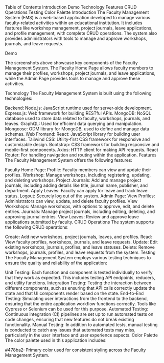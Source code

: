 Table of Contents
Introduction
Demo
Technology
Features
CRUD Operations
Testing
Color Palette
Introduction
The Faculty Management System (FMS) is a web-based application developed to manage various faculty-related activities within an educational institution. It includes features like workshop management, project journals, leave applications, and profile management, with complete CRUD operations. The system also provides administrators with tools to manage and approve workshops, journals, and leave requests.

Demo








The screenshots above showcase key components of the Faculty Management System. The Faculty Home Page allows faculty members to manage their profiles, workshops, project journals, and leave applications, while the Admin Page provides tools to manage and approve these activities.

Technology
The Faculty Management System is built using the following technologies:

Backend:
Node.js: JavaScript runtime used for server-side development.
Express.js: Web framework for building RESTful APIs.
MongoDB: NoSQL database used to store data related to faculty, workshops, journals, and leaves.
GraphQL: Used for efficient data querying and manipulation.
Mongoose: ODM library for MongoDB, used to define and manage data schemas.
Web Frontend:
React: JavaScript library for building user interfaces.
Tailwind CSS: Utility-first CSS framework for responsive and customizable design.
Bootstrap: CSS framework for building responsive and mobile-first components.
Axios: HTTP client for making API requests.
React Router: For handling navigation and routing within the application.
Features
The Faculty Management System offers the following features:

Faculty Home Page:
Profile: Faculty members can view and update their profiles.
Workshop: Manage workshops, including registering, updating, and deleting workshops.
Project Journals: Add and manage project journals, including adding details like title, journal name, publisher, and department.
Apply Leaves: Faculty can apply for leave and track leave status.
Logout: Securely log out of the system.
Admin Page:
View Profiles: Administrators can view, update, and delete faculty profiles.
View Workshops: Manage workshops, with options to approve, edit, and delete entries.
Journals: Manage project journals, including editing, deleting, and approving journal entries.
View Leaves: Review and approve leave applications submitted by faculty.
CRUD Operations
The system supports the following CRUD operations:

Create: Add new workshops, project journals, leaves, and profiles.
Read: View faculty profiles, workshops, journals, and leave requests.
Update: Edit existing workshops, journals, profiles, and leave statuses.
Delete: Remove workshops, journals, profiles, and leave requests from the system.
Testing
The Faculty Management System employs various testing techniques to ensure the quality and reliability of the application:

Unit Testing: Each function and component is tested individually to verify that they work as expected. This includes testing API endpoints, reducers, and utility functions.
Integration Testing: Testing the interaction between different components, such as ensuring that API calls correctly update the state and that UI components render based on the state.
End-to-End Testing: Simulating user interactions from the frontend to the backend, ensuring that the entire application workflow functions correctly. Tools like Cypress or Selenium can be used for this purpose.
Automated Testing: Continuous integration (CI) pipelines are set up to run automated tests on code changes, ensuring that new features do not break existing functionality.
Manual Testing: In addition to automated tests, manual testing is conducted to catch any issues that automated tests may miss, particularly in the user interface and user experience aspects.
Color Palette
The color palette used in this application includes:

#478ba2: Primary color used for consistent styling across the Faculty Management System.
